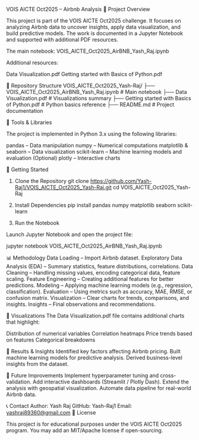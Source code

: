 VOIS AICTE Oct2025 – Airbnb Analysis
🚀 Project Overview

This project is part of the VOIS AICTE Oct2025 challenge. It focuses on analyzing Airbnb data to uncover insights, apply data visualization, and build predictive models. The work is documented in a Jupyter Notebook and supported with additional PDF resources.

The main notebook:
VOIS_AICTE_Oct2025_AirBNB_Yash_Raj.ipynb

Additional resources:

Data Visualization.pdf
Getting started with Basics of Python.pdf

📂 Repository Structure
VOIS_AICTE_Oct2025_Yash-Raj/
├── VOIS_AICTE_Oct2025_AirBNB_Yash_Raj.ipynb   # Main notebook
├── Data Visualization.pdf                     # Visualizations summary
├── Getting started with Basics of Python.pdf  # Python basics reference
├── README.md                                  # Project documentation

🧰 Tools & Libraries

The project is implemented in Python 3.x using the following libraries:

pandas – Data manipulation
numpy – Numerical computations
matplotlib & seaborn – Data visualization
scikit-learn – Machine learning models and evaluation
(Optional) plotly – Interactive charts

🧭 Getting Started
1. Clone the Repository
git clone https://github.com/Yash-Raj1/VOIS_AICTE_Oct2025_Yash-Raj.git
cd VOIS_AICTE_Oct2025_Yash-Raj

2. Install Dependencies
pip install pandas numpy matplotlib seaborn scikit-learn

3. Run the Notebook

Launch Jupyter Notebook and open the project file:

jupyter notebook VOIS_AICTE_Oct2025_AirBNB_Yash_Raj.ipynb

📊 Methodology
Data Loading – Import Airbnb dataset.
Exploratory Data Analysis (EDA) – Summary statistics, feature distributions, correlations.
Data Cleaning – Handling missing values, encoding categorical data, feature scaling.
Feature Engineering – Creating additional features for better predictions.
Modeling – Applying machine learning models (e.g., regression, classification).
Evaluation – Using metrics such as accuracy, MAE, RMSE, or confusion matrix.
Visualization – Clear charts for trends, comparisons, and insights.
Insights – Final observations and recommendations.

📸 Visualizations
The Data Visualization.pdf file contains additional charts that highlight:

Distribution of numerical variables
Correlation heatmaps
Price trends based on features
Categorical breakdowns

📝 Results & Insights
Identified key factors affecting Airbnb pricing.
Built machine learning models for predictive analysis.
Derived business-level insights from the dataset.

📌 Future Improvements
Implement hyperparameter tuning and cross-validation.
Add interactive dashboards (Streamlit / Plotly Dash).
Extend the analysis with geospatial visualization.
Automate data pipeline for real-world Airbnb data.

📞 Contact
Author: Yash Raj
GitHub: Yash-Raj1
Email: yashraj89360@gmail.com
📜 License

This project is for educational purposes under the VOIS AICTE Oct2025 program. You may add an MIT/Apache license if open-sourcing.
